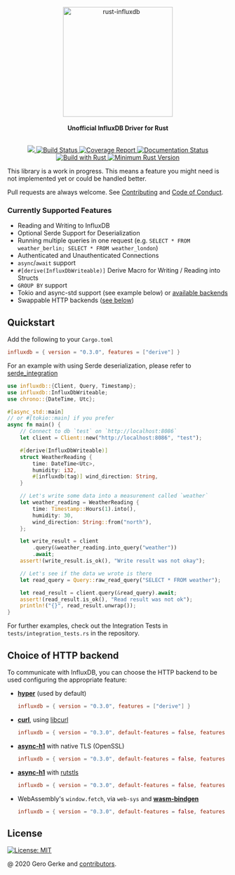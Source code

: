 <div align="center">
    <br/>
    <img
        alt="rust-influxdb"
        src="https://i.imgur.com/4k7l8XJ.png"
        width=250px />
    <br/>
    <br/>
    <strong>Unofficial InfluxDB Driver for Rust</strong>
</div>
<br/>
<p align="center">
    <a href="https://crates.io/crates/influxdb">
        <img src="https://img.shields.io/crates/v/influxdb.svg"/>
    </a>
    <a href="https://travis-ci.org/Empty2k12/influxdb-rust">
        <img src="https://travis-ci.org/Empty2k12/influxdb-rust.svg?branch=master" alt='Build Status' />
    </a>
    <a href="https://Empty2k12.github.io/influxdb-rust/tarpaulin-report.html">
		<img src="https://Empty2k12.github.io/influxdb-rust/coverage.svg" alt="Coverage Report" />
	</a>
    <a href="https://docs.rs/crate/influxdb">
        <img src="https://docs.rs/influxdb/badge.svg" alt='Documentation Status' />
    </a>
    <a href="https://www.rust-lang.org/en-US/">
        <img src="https://img.shields.io/badge/Made%20with-Rust-orange.svg" alt='Build with Rust' />
    </a>
    <a href="https://blog.rust-lang.org/2020/03/12/Rust-1.45.html">
        <img src="https://img.shields.io/badge/rustc-1.45+-yellow.svg" alt='Minimum Rust Version' />
    </a>
</p>

This library is a work in progress. This means a feature you might need is not implemented
yet or could be handled better.

Pull requests are always welcome. See [Contributing](https://github.com/Empty2k12/influxdb-rust/blob/master/CONTRIBUTING.md) and [Code of Conduct](https://github.com/Empty2k12/influxdb-rust/blob/master/CODE_OF_CONDUCT.md).

### Currently Supported Features

-   Reading and Writing to InfluxDB
-   Optional Serde Support for Deserialization
-   Running multiple queries in one request (e.g. `SELECT * FROM weather_berlin; SELECT * FROM weather_london`)
-   Authenticated and Unauthenticated Connections
-   `async`/`await` support
-   `#[derive(InfluxDbWriteable)]` Derive Macro for Writing / Reading into Structs
-   `GROUP BY` support
-   Tokio and async-std support (see example below) or [available backends](https://github.com/Empty2k12/influxdb-rust/blob/master/influxdb/Cargo.toml)
-   Swappable HTTP backends ([see below](#Choice-of-HTTP-backend))

## Quickstart

Add the following to your `Cargo.toml`

```toml
influxdb = { version = "0.3.0", features = ["derive"] }
```

For an example with using Serde deserialization, please refer to [serde_integration](crate::integrations::serde_integration)

```rust
use influxdb::{Client, Query, Timestamp};
use influxdb::InfluxDbWriteable;
use chrono::{DateTime, Utc};

#[async_std::main]
// or #[tokio::main] if you prefer
async fn main() {
    // Connect to db `test` on `http://localhost:8086`
    let client = Client::new("http://localhost:8086", "test");

    #[derive(InfluxDbWriteable)]
    struct WeatherReading {
        time: DateTime<Utc>,
        humidity: i32,
        #[influxdb(tag)] wind_direction: String,
    }

    // Let's write some data into a measurement called `weather`
    let weather_reading = WeatherReading {
        time: Timestamp::Hours(1).into(),
        humidity: 30,
        wind_direction: String::from("north"),
    };

    let write_result = client
        .query(&weather_reading.into_query("weather"))
        .await;
    assert!(write_result.is_ok(), "Write result was not okay");

    // Let's see if the data we wrote is there
    let read_query = Query::raw_read_query("SELECT * FROM weather");

    let read_result = client.query(&read_query).await;
    assert!(read_result.is_ok(), "Read result was not ok");
    println!("{}", read_result.unwrap());
}
```

For further examples, check out the Integration Tests in `tests/integration_tests.rs`
in the repository.

## Choice of HTTP backend

To communicate with InfluxDB, you can choose the HTTP backend to be used configuring the appropriate feature:

- **[hyper](https://github.com/hyperium/hyper)** (used by default)
   ```toml
   influxdb = { version = "0.3.0", features = ["derive"] }
   ```
- **[curl](https://github.com/alexcrichton/curl-rust)**, using [libcurl](https://curl.se/libcurl/)
   ```toml
   influxdb = { version = "0.3.0", default-features = false, features = ["derive", "use-serde", "curl-client"] }
   ```
- **[async-h1](https://github.com/http-rs/async-h1)** with native TLS (OpenSSL)
   ```toml
   influxdb = { version = "0.3.0", default-features = false, features = ["derive", "use-serde", "h1-client"] }
   ```
- **[async-h1](https://github.com/http-rs/async-h1)** with [rutstls](https://github.com/ctz/rustls)
   ```toml
   influxdb = { version = "0.3.0", default-features = false, features = ["derive", "use-serde", "h1-client-rustls"] }
   ```
- WebAssembly's `window.fetch`, via `web-sys` and **[wasm-bindgen](https://github.com/rustwasm/wasm-bindgen)**
   ```toml
   influxdb = { version = "0.3.0", default-features = false, features = ["derive", "use-serde", "wasm-client"] }
   ```

## License

[![License: MIT](https://img.shields.io/badge/License-MIT-yellow.svg)](https://opensource.org/licenses/MIT)

@ 2020 Gero Gerke and [contributors](https://github.com/Empty2k12/influxdb-rust/graphs/contributors).
